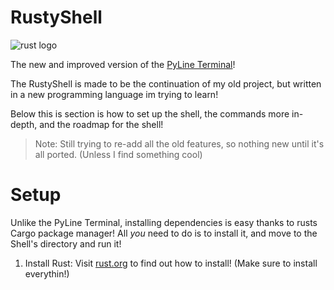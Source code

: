 # RustyShell

![rust logo](https://upload.wikimedia.org/wikipedia/commons/thumb/d/d5/Rust_programming_language_black_logo.svg/240px-Rust_programming_language_black_logo.svg.png)

The new and improved version of the [PyLine Terminal](https://replit.com/@SCP-049/PyLine-Terminal?v=1)!

The RustyShell is made to be the continuation of my old project, but written in a new programming language im trying to learn!

Below this is section is how to set up the shell, the commands more in-depth, and the roadmap for the shell!

> Note: Still trying to re-add all the old features, so nothing new until it's all ported. (Unless I find something cool)

# Setup

Unlike the PyLine Terminal, installing dependencies is easy thanks to rusts Cargo package manager! All *you* need to do is to install it, and move to the Shell's directory and run it!

1. Install Rust: Visit [rust.org](https://www.rust-lang.org/tools/install) to find out how to install! (Make sure to install everythin!)
